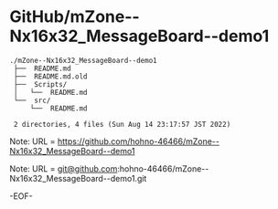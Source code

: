 # GitHub/mZone--Nx16x32_MessageBoard--demo1

    ./mZone--Nx16x32_MessageBoard--demo1
     ├──  README.md
     ├──  README.md.old
     ├──  Scripts/
     │   └──  README.md
     └──  src/
         └──  README.md
     
     2 directories, 4 files (Sun Aug 14 23:17:57 JST 2022)


Note: URL = https://github.com/hohno-46466/mZone--Nx16x32_MessageBoard--demo1

Note: URL = git@github.com:hohno-46466/mZone--Nx16x32_MessageBoard--demo1.git

-EOF-
